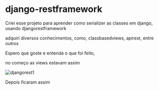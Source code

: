 # django-restframework


Criei esse projeto para aprender como serializer as classes em django, usando djangorestframework

adquiri diversos conhecimentos, como, classbasedviews, apirest, entre outros

Espero que goste e entenda o que foi feito, 


no começo as views estavam assim 


![djangorest1](https://user-images.githubusercontent.com/78391270/153518384-5e9391d9-5a58-4102-bdd7-abb6dd12193b.PNG)


Depois ficaram assim

